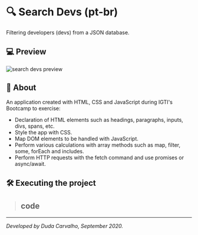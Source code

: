 # 🔍 Search Devs (pt-br)
Filtering developers (devs) from a JSON database.

## 💻 Preview
<img src="./search-dev.preview.jpg" alt="search devs preview">

## 📖 About
An application created with HTML, CSS and JavaScript during IGTI's Bootcamp to exercise:
- Declaration of HTML elements such as headings, paragraphs, inputs, divs, spans, etc.
- Style the app with CSS.
- Map DOM elements to be handled with JavaScript.
- Perform various calculations with array methods such as map, filter, some, forEach and includes.
- Perform HTTP requests with the fetch command and use promises or async/await.

## 🛠 Executing the project
> ## code

---
*Developed by Duda Carvalho, September 2020.*
